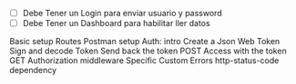 - [ ] Debe Tener un Login para enviar usuario y password
- [ ] Debe Tener un Dashboard para habilitar ller datos

Basic setup
Routes
Postman setup
Auth: intro
Create a Json Web Token
Sign and decode Token
Send back the token POST
Access with the token GET
Authorization middleware
Specific Custom Errors
http-status-code dependency
